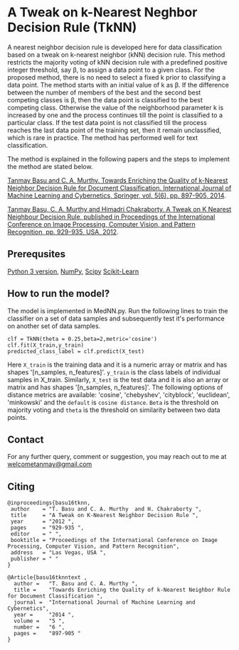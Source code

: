 # A Tweak on k-Nearest Neghbor Decision Rule (TkNN)
A nearest neighbor decision rule is developed here for data classification based on a tweak on k-nearest neighbor (kNN) decision rule. This method restricts the majority voting of kNN decision rule with a predefined positive integer threshold, say β, to assign a data point to a given class. For the proposed method, there is no need to select a fixed k prior to classifying a data point. The method starts with an initial value of k as β. If the difference between the number of members of the best and the second best competing classes is β, then the data point is classified to the best competing class. Otherwise the value of the neighborhood parameter k is increased by one and the process continues till the point is classified to a particular class. If the test data point is not classified till the process reaches the last data point of the training set, then it remain unclassified, which is rare in practice. The method has performed well for text classification.

The method is explained in the following papers and the steps to implement the method are stated below.

[Tanmay Basu and C. A. Murthy. Towards Enriching the Quality of  k-Nearest Neighbor Decision Rule for Document Classification. International Journal of Machine Learning and Cybernetics, Springer, vol. 5(6), pp. 897-905, 2014](https://doi.org/10.1007/s13042-013-0177-1).


[Tanmay Basu, C. A. Murthy and Himadri Chakraborty. A Tweak on K Nearest Neighbour Decision Rule, published in Proceedings of the International Conference on Image Processing, Computer Vision, and Pattern Recognition, pp. 929-935, USA, 2012](https://pdfs.semanticscholar.org/7f8e/304d99bc4bb48a3a63600a20fd4ddaaf75b3.pdf).

## Prerequsites
[Python 3 version](https://www.python.org/downloads/), [NumPy](https://numpy.org/install/), [Scipy](https://pypi.org/project/scipy/) [Scikit-Learn](https://scikit-learn.org/0.16/install.html)

## How to run the model?

The model is implemented in MedNN.py. Run the following lines to train the classifier on a set of data samples and subsequently test it's performance on another set of data samples. 

```
clf = TkNN(theta = 0.25,beta=2,metric='cosine')
clf.fit(X_train,y_train)
predicted_class_label = clf.predict(X_test)
```

Here `X_train` is the training data and it is a numeric  array or matrix and has shapes '[n_samples, n_features]'. `y_train` is the class labels of individual samples in X_train. Similarly, `X_test` is the test data and it is also an array or matrix and has shapes '[n_samples, n_features]'. The following options of distance metrics are available: 'cosine', 'chebyshev', 'cityblock', 'euclidean', 'minkowski' and the `default` is `cosine distance`. `Beta` is the threshold on majority voting and `theta` is the threshold on similarity between two data points.

## Contact

For any further query, comment or suggestion, you may reach out to me at welcometanmay@gmail.com

## Citing
```
@inproceedings{basu16tknn,
 author    = "T. Basu and C. A. Murthy  and H. Chakraborty ",
 title     = "A Tweak on K-Nearest Neighbor Decision Rule ",
 year      = "2012 ",
 pages     = "929-935 ",
 editor    = " ",
 booktitle = "Proceedings of the International Conference on Image Processing, Computer Vision, and Pattern Recognition",
 address   = "Las Vegas, USA ",
 publisher = " "
}

@Article{basu16tknntext ,
  author = 	 "T. Basu and C. A. Murthy ",
  title = 	 "Towards Enriching the Quality of k-Nearest Neighbor Rule for Document Classification ",
  journal =	 "International Journal of Machine Learning and Cybernetics",
  year =	 "2014 ",
  volume =	 "5 ",
  number =	 "6 ",
  pages =	 "897-905 "
}
```
